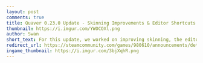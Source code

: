 ```yaml
---
layout: post
comments: true
title: Quaver 0.23.0 Update - Skinning Improvements & Editor Shortcuts
thumbnail: https://i.imgur.com/YWOCOXl.png
author: Swan
short_text: For this update, we worked on improving skinning, the editor, and much more...
redirect_url: https://steamcommunity.com/games/980610/announcements/detail/2736453958208789052
ingame_thumbnail: https://i.imgur.com/3bjXqhR.png
---
```

